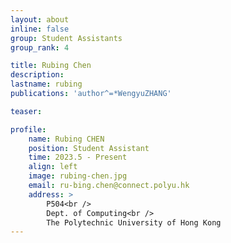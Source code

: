 ```yaml
---
layout: about
inline: false
group: Student Assistants
group_rank: 4

title: Rubing Chen
description: 
lastname: rubing
publications: 'author^=*WengyuZHANG'

teaser: 

profile:
    name: Rubing CHEN
    position: Student Assistant
    time: 2023.5 - Present
    align: left
    image: rubing-chen.jpg
    email: ru-bing.chen@connect.polyu.hk
    address: >
        P504<br />
        Dept. of Computing<br />
        The Polytechnic University of Hong Kong
---
```


<!-- # Student Assistants

**Wengyu ZHANG**

Student Assistant, Undergraduate Student, Department of Computing, The Hong Kong Polytechnic University

[Homepage](https://wengyuzhang.com)
[Google Scholar](https://scholar.google.com/citations?user=zgV2AIAAAAAJ)
[wengyu.zhang@connect.polyu.hk](mailto:wengyu.zhang@connect.polyu.hk) -->